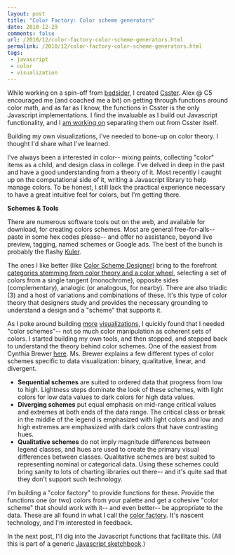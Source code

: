 ```yaml
---
layout: post
title: "Color Factory: Color scheme generators"
date: 2010-12-29
comments: false
url: /2010/12/color-factory-color-scheme-generators.html
permalink: /2010/12/color-factory-color-scheme-generators.html
tags:
 - javascript
 - color
 - visualization
---
```


While working on a spin-off from [bedsider](http://bedsider.org/), I created [Csster](https://github.com/ndp/csster). Alex @ C5 encouraged me (and coached me a bit) on getting through functions around color math, and as far as I know, the functions in Csster is the only Javascript implementations. I find the invaluable as I build out Javascript functionality, and I [am working on](https://github.com/ndp/jsutils/blob/master/color_helpers.js) separating them out from Csster itself.

Building my own visualizations, I've needed to bone-up on color theory. I thought I'd share what I've learned.

  

I've always been a interested in color-- mixing paints, collecting "color" items as a child, and design class in college. I've delved in deep in the past and have a good understanding from a theory of it. Most recently I caught up on the computational side of it, writing a Javascript library to help manage colors. To be honest, I still lack the practical experience necessary to have a great intuitive feel for colors, but I'm getting there.

  

**Schemes & Tools**

There are numerous software tools out on the web, and available for download, for creating colors schemes. Most are general free-for-alls-- paste in some hex codes please-- and offer no assistance, beyond live preview, tagging, named schemes or Google ads. The best of the bunch is probably the flashy [Kuler](http://kuler.adobe.com/).

  

The ones I like better (like [Color Scheme Designer](http://colorschemedesigner.com/)) bring to the forefront [categories stemming from color theory and a color wheel](http://en.wikipedia.org/wiki/Color_scheme), selecting a set of colors from a single tangent (monochrome), opposite sides (complementary), analogic (or analogous, for nearby). There are also triadic (3) and a host of variations and combinations of these. It's this type of color theory that designers study and provides the necessary grounding to understand a design and a "scheme" that supports it.

  

  
As I poke around building [more](http://uxspoke.com/) [visualizations](http://www.ndpsoftware.com/git-cheatsheet.html), I quickly found that I needed "color schemes"-- not so much color manipulation as coherent sets of colors. I started building my own tools, and then stopped, and stepped back to understand the theory behind color schemes. One of the easiest from Cynthia Brewer [here](http://www.personal.psu.edu/cab38/ColorSch/Schemes.html). Ms. Brewer explains a few different types of color schemes specific to data visualization: binary, qualitative, linear, and divergent.   

- **Sequential schemes** are suited to ordered data that progress from low to high. Lightness steps dominate the look of these schemes, with light colors for low data values to dark colors for high data values.
- **Diverging schemes** put equal emphasis on mid-range critical values and extremes at both ends of the data range. The critical class or break in the middle of the legend is emphasized with light colors and low and high extremes are emphasized with dark colors that have contrasting hues.  
- **Qualitative schemes** do not imply magnitude differences between legend classes, and hues are used to create the primary visual differences between classes. Qualitative schemes are best suited to representing nominal or categorical data. 
Using these schemes could bring sanity to lots of charting libraries out there-- and it's quite sad that they don't support such technology.  
  
I'm building a "color factory" to provide functions for these. Provide the functions one (or two) colors from your palette and get a cohesive "color scheme" that should work with it-- and even better-- be appropriate to the data. These are all found in what I call the [color factory](https://github.com/ndp/jsutils/blob/master/color_factory.js). It's nascent technology, and I'm interested in feedback.   
  
In the next post, I'll dig into the Javascript functions that facilitate this. (All this is part of a generic [Javascript sketchbook](https://github.com/ndp/jsutils).) 
